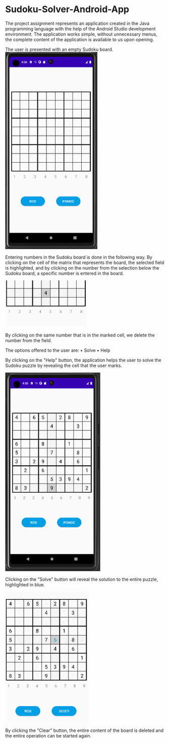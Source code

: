 # Sudoku-Solver-Android-App

The project assignment represents an application created in the Java programming language with the help of the Android Studio development environment. The application works simple, without unnecessary menus, the complete content of the application is available to us upon opening.

The user is presented with an empty Sudoku board.
![main](https://github.com/035uros/Sudoku-Solver-Android-App/blob/main/images/Capture.PNG)

Entering numbers in the Sudoku board is done in the following way. By clicking on the cell of the matrix that represents the board, the selected field is highlighted, and by clicking on the number from the selection below the Sudoku board, a specific number is entered in the board.

![main2](https://github.com/035uros/Sudoku-Solver-Android-App/blob/main/images/Capture2.PNG)

By clicking on the same number that is in the marked cell, we delete the number from the field.

The options offered to the user are:
• Solve
•	Help

By clicking on the "Help" button, the application helps the user to solve the Sudoku puzzle by revealing the cell that the user marks.

![help](https://github.com/035uros/Sudoku-Solver-Android-App/blob/main/images/Capture3.PNG)

Clicking on the "Solve" button will reveal the solution to the entire puzzle, highlighted in blue.

![help](https://github.com/035uros/Sudoku-Solver-Android-App/blob/main/images/Capture4.PNG)

By clicking the "Clear" button, the entire content of the board is deleted and the entire operation can be started again.


